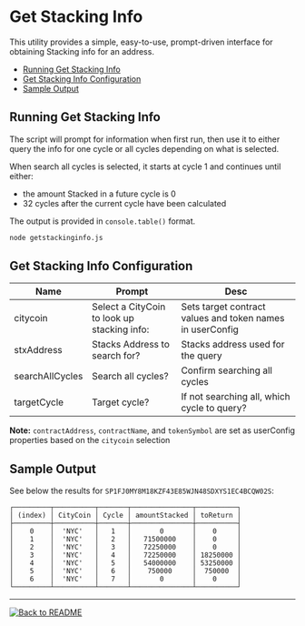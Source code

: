 # Get Stacking Info <!-- omit in toc -->

This utility provides a simple, easy-to-use, prompt-driven interface for obtaining Stacking info for an address.

- [Running Get Stacking Info](#running-get-stacking-info)
- [Get Stacking Info Configuration](#get-stacking-info-configuration)
- [Sample Output](#sample-output)

## Running Get Stacking Info

The script will prompt for information when first run, then use it to either query the info for one cycle or all cycles depending on what is selected.

When search all cycles is selected, it starts at cycle 1 and continues until either:

- the amount Stacked in a future cycle is 0
- 32 cycles after the current cycle have been calculated

The output is provided in `console.table()` format.

```bash
node getstackinginfo.js
```

## Get Stacking Info Configuration

| Name            | Prompt                                      | Desc                                                      |
| --------------- | ------------------------------------------- | --------------------------------------------------------- |
| citycoin        | Select a CityCoin to look up stacking info: | Sets target contract values and token names in userConfig |
| stxAddress      | Stacks Address to search for?               | Stacks address used for the query                         |
| searchAllCycles | Search all cycles?                          | Confirm searching all cycles                              |
| targetCycle     | Target cycle?                               | If not searching all, which cycle to query?               |

**Note:** `contractAddress`, `contractName`, and `tokenSymbol` are set as userConfig properties based on the `citycoin` selection

## Sample Output

See below the results for `SP1FJ0MY8M18KZF43E85WJN48SDXYS1EC4BCQW02S`:

```none
┌─────────┬──────────┬───────┬───────────────┬──────────┐
│ (index) │ CityCoin │ Cycle │ amountStacked │ toReturn │
├─────────┼──────────┼───────┼───────────────┼──────────┤
│    0    │  'NYC'   │   1   │       0       │    0     │
│    1    │  'NYC'   │   2   │   71500000    │    0     │
│    2    │  'NYC'   │   3   │   72250000    │    0     │
│    3    │  'NYC'   │   4   │   72250000    │ 18250000 │
│    4    │  'NYC'   │   5   │   54000000    │ 53250000 │
│    5    │  'NYC'   │   6   │    750000     │  750000  │
│    6    │  'NYC'   │   7   │       0       │    0     │
└─────────┴──────────┴───────┴───────────────┴──────────┘
```

---

[![Back to README](https://img.shields.io/static/v1?label=&message=Back%20to%20README&color=3059d9&style=for-the-badge)](../README.md)
